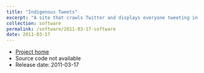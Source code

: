 ```yaml
---
title: "Indigenous Tweets"
excerpt: "A site that crawls Twitter and displays everyone tweeting in an Indigenous or minority language"
collection: software
permalink: /software/2011-03-17-software
date: 2011-03-17
---
```


* [Project home](http://indigenoustweets.com/)
* Source code not available
* Release date: 2011-03-17
